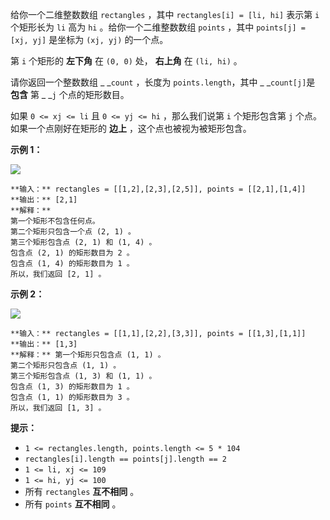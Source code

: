 给你一个二维整数数组 `rectangles` ，其中 `rectangles[i] = [li, hi]` 表示第 `i` 个矩形长为 `li` 高为
`hi` 。给你一个二维整数数组 `points` ，其中 `points[j] = [xj, yj]` 是坐标为 `(xj, yj)` 的一个点。

第 `i` 个矩形的 **左下角**  在 `(0, 0)` 处， **右上角**  在 `(li, hi)` 。

请你返回一个整数数组 _ _`count` ，长度为 `points.length`，其中 _ _`count[j]`是 **包含** 第 _ _`j`
个点的矩形数目。

如果 `0 <= xj <= li` 且 `0 <= yj <= hi` ，那么我们说第 `i` 个矩形包含第 `j` 个点。如果一个点刚好在矩形的
**边上**  ，这个点也被视为被矩形包含。



**示例 1：**

![](https://assets.leetcode.com/uploads/2022/03/02/example1.png)

    
    
    **输入：** rectangles = [[1,2],[2,3],[2,5]], points = [[2,1],[1,4]]
    **输出：** [2,1]
    **解释：**
    第一个矩形不包含任何点。
    第二个矩形只包含一个点 (2, 1) 。
    第三个矩形包含点 (2, 1) 和 (1, 4) 。
    包含点 (2, 1) 的矩形数目为 2 。
    包含点 (1, 4) 的矩形数目为 1 。
    所以，我们返回 [2, 1] 。
    

**示例 2：**

![](https://assets.leetcode.com/uploads/2022/03/02/example2.png)

    
    
    **输入：** rectangles = [[1,1],[2,2],[3,3]], points = [[1,3],[1,1]]
    **输出：** [1,3]
    **解释：** 第一个矩形只包含点 (1, 1) 。
    第二个矩形只包含点 (1, 1) 。
    第三个矩形包含点 (1, 3) 和 (1, 1) 。
    包含点 (1, 3) 的矩形数目为 1 。
    包含点 (1, 1) 的矩形数目为 3 。
    所以，我们返回 [1, 3] 。
    



**提示：**

  * `1 <= rectangles.length, points.length <= 5 * 104`
  * `rectangles[i].length == points[j].length == 2`
  * `1 <= li, xj <= 109`
  * `1 <= hi, yj <= 100`
  * 所有 `rectangles`  **互不相同**  。
  * 所有 `points` **互不相同**  。


